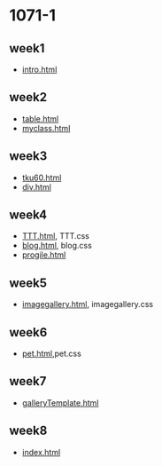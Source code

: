 # 1071-1
## week1
* [intro.html](https://github.com/z568sd232/1071-1/blob/master/w01/intro.html)

## week2
* [table.html](https://github.com/z568sd232/1071-1/blob/master/w02/table.html)
* [myclass.html](https://github.com/z568sd232/1071-1/blob/master/w02/myclass.html)

## week3
* [tku60.html](https://github.com/z568sd232/1071-1/blob/master/w03/tku60.html)
* [div.html](https://github.com/z568sd232/1071-1/blob/master/w03/div.html)

## week4
* [TTT.html](https://github.com/z568sd232/1071-1/blob/master/w04/TTT.html), TTT.css
* [blog.html](https://github.com/z568sd232/1071-1/blob/master/w04/blog.html), blog.css
* [progile.html](https://github.com/z568sd232/1071-1/blob/master/w04/progile.html)

## week5
* [imagegallery.html](https://github.com/z568sd232/1071-1/blob/master/w05/Imagegallery/imagegallery.html), imagegallery.css

## week6
* [pet.html](https://github.com/z568sd232/1071-1/blob/master/w05/pet.html),pet.css

## week7
* [galleryTemplate.html](https://github.com/z568sd232/1071-1/blob/master/w07/galleryTemplate.html)

## week8
* [index.html](https://github.com/z568sd232/1071-1/blob/master/w08/index.html)

